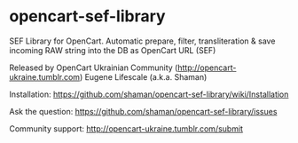 opencart-sef-library
====================

SEF Library for OpenCart. Automatic prepare, filter, transliteration &amp; save incoming RAW string into the DB as OpenCart URL (SEF)

Released by OpenCart Ukrainian Community (http://opencart-ukraine.tumblr.com)
Eugene Lifescale (a.k.a. Shaman)

Installation:
https://github.com/shaman/opencart-sef-library/wiki/Installation

Ask the question:
https://github.com/shaman/opencart-sef-library/issues

Community support:
http://opencart-ukraine.tumblr.com/submit
